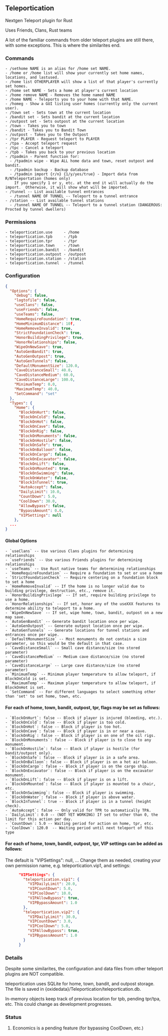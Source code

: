 ## Teleportication
Nextgen Teleport plugin for Rust

Uses Friends, Clans, Rust teams

A lot of the familiar commands from older teleport plugins are still there, with some exceptions.  This is where the similarites end.

### Commands
    - /sethome NAME is an alias for /home set NAME.
    - /home or /home list will show your currently set home names, locations, and lastused.
    - /home list OTHERPLAYER will show a list of that player's currently set homes.
    - /home set NAME - Sets a home at player's current location
    - /home remove NAME - Removes the home named NAME
    - /home NAME - Teleports you to your home with that NAME.
    - /homeg - Show a GUI listing user homes (currently only the current user).
    - /town set - Sets town at the current location
    - /bandit set - Sets bandit at the current location
    - /outpost set - Sets outpost at the current location
    - /town - Takes you to town
    - /bandit - Takes you to Bandit Town
    - /outpost - Takes you to the Outpost
    - /tpr PLAYER - Request teleport to PLAYER
    - /tpa - Accept teleport request
    - /tpc - Cancel a teleport
    - /tpb - Takes you back to your previous location
    - /tpadmin - Parent function for:
      - /tpadmin wipe - Wipe ALL home data and town, reset outpost and bandit.
      - /tpadmin backup - Backup database
      - /tpadmin import {r/n} {1/y/yes/true} - Import data from R/NTeleportation (homes only)
        If you specify 1 or y, etc. at the end it will actually do the import.  Otherwise, it will show what will be imported.
    - /tunnel -- List available tunnel entrances
      - /tunnel NAME OF TUNNEL -- Teleport to a tunnel entrance
    - /station -- List available tunnel stations
      - /tunnel NAME OF TUNNEL -- Teleport to a tunnel station (DANGEROUS: Procted by tunnel dwellers)

### Permissions
    - teleportication.use     - /home
    - teleportication.tpb     - /tpb
    - teleportication.tpr     - /tpr
    - teleportication.town    - /town
    - teleportication.bandit  - /bandit
    - teleportication.outpost - /outpost
    - teleportication.station - /station
    - teleportication.tunnel  - /tunnel

### Configuration
```json
{
  "Options": {
    "debug": false,
    "logtofile": false,
    "useClans": false,
    "useFriends": false,
    "useTeams": false,
    "HomeRequireFoundation": true,
    "HomeMinimumDistance": 10f,
    "HomeRemoveInvalid": true,
    "StrictFoundationCheck": true,
    "HonorBuildingPrivilege": true,
    "HonorRelationships": false,
    "WipeOnNewSave": true,
    "AutoGenBandit": true,
    "AutoGenOutpost": true,
    "AutoGenTunnels": false,
    "DefaultMonumentSize": 120.0,
    "CaveDistanceSmall": 40.0,
    "CaveDistanceMedium": 60.0,
    "CaveDistanceLarge": 100.0,
    "MinimumTemp": 0.0,
    "MaximumTemp": 40.0,
    "SetCommand": "set"
  },
  "Types": {
    "Home": {
      "BlockOnHurt": false,
      "BlockOnCold": false,
      "BlockOnHot": false,
      "BlockOnCave": false,
      "BlockOnRig": false,
      "BlockOnMonuments": false,
      "BlockOnHostile": false,
      "BlockOnSafe": true,
      "BlockOnBalloon": false,
      "BlockOnCargo": false,
      "BlockOnExcavator": false,
      "BlockOnLift": false,
      "BlockOnMounted": true,
      "BlockOnSwimming": false,
      "BlockOnWater": false,
      "BlockInTunnel": true,
      "AutoAccept": false,
      "DailyLimit": 10.0,
      "CountDown": 5.0,
      "CoolDown": 30.0,
      "AllowBypass": false,
      "BypassAmount": 0.0,
      "VIPSettings": null
    },
  ...
}
```
#### Global Options
    - `useClans` -- Use various Clans plugins for determining relationships
    - `useFriends` -- Use various Friends plugins for determining relationships
    - `useTeams` -- Use Rust native teams for determining relationships
    - `HomeRequireFoundation` -- Require a foundation to set or use a home
    - `StrictFoundationCheck` -- Require centering on a foundation block to set a home
    - `HomeRemoveInvalid` -- If the home is no longer valid due to building privilege, destruction, etc., remove it.
    - `HonorBuildingPrivilege` -- If set, require building privilege to use a home.
    - `HonorRelationships` -- If set, honor any of the useXXX features to determine ability to teleport to a home.
    - `WipeOnNewSave` -- If set, wipe home, town, bandit, outpost on a new map save.
    - `AutoGenBandit` -- Generate bandit location once per wipe.
    - `AutoGenOutpost` -- Generate outpost location once per wipe.
    - `AutoGenTunnels` -- Generate locations for tunnel stations and entrances once per wipe.
    - `DefaultMonumentSize` -- Most monuments do not contain a size parameter, so this would be the default in that case.
    - `CaveDistanceSmall` -- Small cave distance/size (no stored parameter)
    - `CaveDistanceMedium` -- Medium cave distance/size (no stored parameter)
    - `CaveDistanceLarge` -- Large cave distance/size (no stored parameter)
    - `MinimumTemp` -- Minimum player temperature to allow teleport, if BlockOnCold is set.
    - `MaximumTemp` -- Maximum player temperature to allow teleport, if BlockOnHot is set.
    - `SetCommand` -- For different languages to select something other than 'set' to set home, town, etc.

#### For each of home, town, bandit, outpost, tpr, flags may be set as follows:
    - `BlockOnHurt`: false -- Block if player is injured (bleeding, etc.).
    - `BlockOnCold`: false -- Block if player is too cold.
    - `BlockOnHot`: false -- Block if player is too hot.
    - `BlockOnCave`: false -- Block if player is in or near a cave.
    - `BlockOnRig`: false -- Block if player is on one of the oil rigs.
    - `BlockOnMonuments`: false -- Block if player is to close to any monument.
    - `BlockOnHostile`: false -- Block if player is hostile (for bandit/outpost only).
    - `BlockOnSafe`: false -- Block if player is in a safe area.
    - `BlockOnBalloon`: false -- Block if player is on a hot air baloon.
    - `BlockOnCargo`: false -- Block if player is on the cargo ship.
    - `BlockOnExcavator`: false -- Block if player is on the excavator monument.
    - `BlockOnLift`: false -- Block if player is on a lift.
    - `BlockOnMounted`: false -- Block if player is mounted to a chair, etc.
    - `BlockOnSwimming`: false -- Block if player is swimming.
    - `BlockOnWater`: false -- Block if player is above water. 
    - `BlockInTunnel`: true -- Block if player is in a tunnel (height check). 
    - `AutoAccept`: false -- Only valid for TPR to automatically TPA.
    - `DailyLimit`: 0.0 -- (NOT YET WORKING) If set to other than 0, the limit for this action per day.
    - `CountDown`: 5.0 -- Waiting period for action on home, tpr, etc.
    - `CoolDown`: 120.0  -- Waiting period until next teleport of this type

#### For each of home, town, bandit, outpost, tpr, VIP settings can be added as follows:

The default is "VIPSettings": null, ...  Change them as needed, creating your own permission name, e.g. teleportication.vip1, and settings:

```json
      "VIPSettings": {
        "teleportication.vip1": {
          "VIPDailyLimit": 20.0,
          "VIPCountDown": 5.0,
          "VIPCoolDown": 10.0,
          "VIPAllowBypass": true,
          "VIPBypassAmount": 1.0
        },
        "teleportication.vip2": {
          "VIPDailyLimit": 30.0,
          "VIPCountDown": 3.0,
          "VIPCoolDown": 5.0,
          "VIPAllowBypass": true,
          "VIPBypassAmount": 1.0
        }
      }
```

### Details

Despite some similarites, the configuration and data files from other teleport plugins are NOT compatible.

teleportication uses SQLite for home, town, bandit, and outpost storage.  The file is saved in {oxidedata}/Teleportication/teleportication.db.

In-memory objects keep track of previous location for tpb, pending tpr/tpa, etc.  This could change as development progresses.

### Status

  1. Economics is a pending feature (for bypassing CoolDown, etc.)

